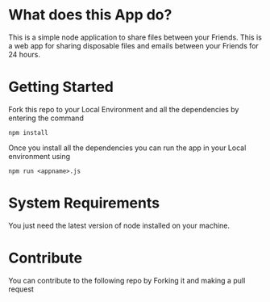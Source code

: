 # What does this App do?
This is a simple node application to share files between your Friends.
This is a web app for sharing disposable files and emails between your Friends for 24 hours.

# Getting Started
Fork this repo to your Local Environment and all the dependencies by entering the command

```npm install```

Once you install all the dependencies you can run the app in your Local environment using

``` npm run <appname>.js          ```

# System Requirements
You just need the latest version of node installed on your machine.

# Contribute
You can contribute to the following repo by Forking it and making a pull request
